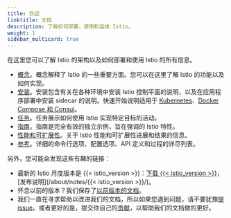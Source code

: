 ```yaml
---
title: 欢迎
linktitle: 文档
description: 了解如何部署、使用和运维 Istio。
weight: 1
sidebar_multicard: true
---
```


在这里您可以了解 Istio 的架构以及如何部署和使用 Istio 的所有信息。

- [概念](/docs/concepts/)。概念解释了 Istio 的一些重要方面。您可以在这里了解 Istio 的功能以及如何实现。
- [安装](/docs/setup/)。安装包含有关在各种环境中安装 Istio 控制平面的说明，以及在应用程序部署中安装 sidecar 的说明。快速开始说明适用于 [Kubernetes](/docs/setup/kubernetes/quick-start/)、[Docker Compose 和 Consul](/docs/setup/consul/quick-start/)。
- [任务](/docs/tasks/)。任务展示如何使用 Istio 实现特定目标的活动。
- [指南](/docs/guides/)。指南是完全有效的独立示例，旨在强调的 Istio 特性。
- [性能和可扩展性](/docs/performance-and-scalability/)。关于 Istio 性能和可扩展性进展和结果的信息。
- [参考](/docs/reference/)。详细的命令行选项、配置选项、API 定义和过程的详尽列表。

另外，您可能会发现这些有趣的链接：

- 最新的 Istio 月度版本是 {{< istio_version >}}：[下载 {{< istio_version >}}](https://github.com/istio/istio/releases)，
  [发布说明](/about/notes/{{< istio_version >}}/)。
- 怀念以前的版本？我们保存了[以前版本的文档](https://archive.istio.io/)。
- 我们一直在寻求帮助以改进我们的文档，所以如果您遇到问题，请不要犹豫[提issue](https://github.com/istio/istio.github.io/issues/new)。或者更好的是，提交你自己的[贡献](/about/contribute/editing/)，以帮助我们的文档做的更好。

